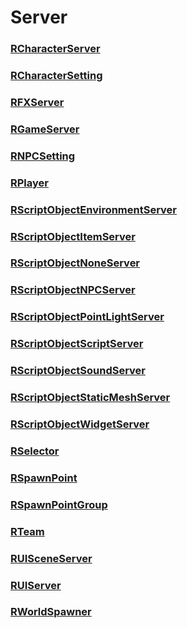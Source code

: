 # Server
### [**RCharacterServer**](RCharacterServer.md)
### [**RCharacterSetting**](RCharacterSetting.md)
### [**RFXServer**](RFXServer.md)
### [**RGameServer**](RGameServer.md)
### [**RNPCSetting**](RNPCSetting.md)
### [**RPlayer**](RPlayer.md)
### [**RScriptObjectEnvironmentServer**](RScriptObjectEnvironmentServer.md)
### [**RScriptObjectItemServer**](RScriptObjectItemServer.md)
### [**RScriptObjectNoneServer**](RScriptObjectNoneServer.md)
### [**RScriptObjectNPCServer**](RScriptObjectNPCServer.md)
### [**RScriptObjectPointLightServer**](RScriptObjectPointLightServer.md)
### [**RScriptObjectScriptServer**](RScriptObjectScriptServer.md)
### [**RScriptObjectSoundServer**](RScriptObjectSoundServer.md)
### [**RScriptObjectStaticMeshServer**](RScriptObjectStaticMeshServer.md)
### [**RScriptObjectWidgetServer**](RScriptObjectWidgetServer.md)
### [**RSelector**](RSelector.md)
### [**RSpawnPoint**](RSpawnPoint.md)
### [**RSpawnPointGroup**](RSpawnPointGroup.md)
### [**RTeam**](RTeam.md)
### [**RUISceneServer**](RUISceneServer.md)
### [**RUIServer**](RUIServer.md)
### [**RWorldSpawner**](RWorldSpawner.md)
